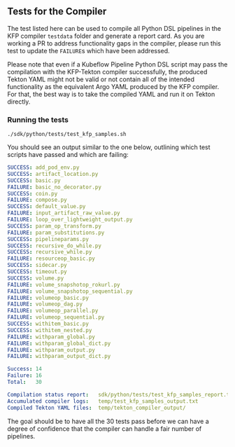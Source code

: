 ## Tests for the Compiler


The test listed here can be used to compile all Python DSL pipelines in the KFP compiler `testdata` folder and 
generate a report card. As you are working a PR to address functionality gaps in the compiler, please run this test to
update the `FAILURE`s which have been addressed.

Please note that even if a Kubeflow Pipeline Python DSL script may pass the compilation with the KFP-Tekton compiler
successfully, the produced Tekton YAML might not be valid or not contain all of the intended functionality as the 
equivalent Argo YAML produced by the KFP compiler. For that, the best way is to take the compiled YAML and run it
on Tekton directly.

### Running the tests

`./sdk/python/tests/test_kfp_samples.sh`

You should see an output similar to the one below, outlining which test scripts have passed and which are failing:

```YAML
SUCCESS: add_pod_env.py
SUCCESS: artifact_location.py
SUCCESS: basic.py
FAILURE: basic_no_decorator.py
SUCCESS: coin.py
FAILURE: compose.py
SUCCESS: default_value.py
FAILURE: input_artifact_raw_value.py
FAILURE: loop_over_lightweight_output.py
SUCCESS: param_op_transform.py
FAILURE: param_substitutions.py
SUCCESS: pipelineparams.py
SUCCESS: recursive_do_while.py
SUCCESS: recursive_while.py
FAILURE: resourceop_basic.py
SUCCESS: sidecar.py
SUCCESS: timeout.py
SUCCESS: volume.py
FAILURE: volume_snapshotop_rokurl.py
FAILURE: volume_snapshotop_sequential.py
FAILURE: volumeop_basic.py
FAILURE: volumeop_dag.py
FAILURE: volumeop_parallel.py
FAILURE: volumeop_sequential.py
SUCCESS: withitem_basic.py
SUCCESS: withitem_nested.py
FAILURE: withparam_global.py
FAILURE: withparam_global_dict.py
FAILURE: withparam_output.py
FAILURE: withparam_output_dict.py

Success: 14
Failure: 16
Total:   30

Compilation status report:   sdk/python/tests/test_kfp_samples_report.txt
Accumulated compiler logs:   temp/test_kfp_samples_output.txt
Compiled Tekton YAML files:  temp/tekton_compiler_output/
```

The goal should be to have all the 30 tests pass before we can have a degree of confidence that the compiler can handle
a fair number of pipelines.


